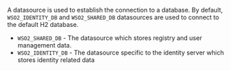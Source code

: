 A datasource is used to establish the connection to a database. By
default, `WSO2_IDENTITY_DB` and `WSO2_SHARED_DB` datasources are used to connect
to the default H2 database. 

- `WSO2_SHARED_DB` - The datasource which stores registry and user management
                     data.
- `WSO2_IDENTITY_DB` - The datasource specific to the identity server which stores
                       identity related data